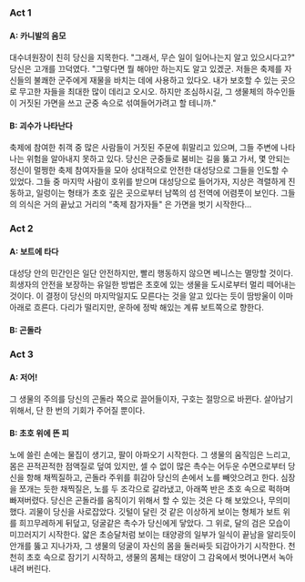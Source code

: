### Act 1
#### A: 카니발의 음모

대수녀원장이 친히 당신을 지목한다. "그래서, 무슨 일이 일어나는지 알고 있으시다고?" 당신은 고개를 끄덕였다. "그렇다면 뭘 해야만 하는지도 알고 있겠군. 저들은 축제를 자신들의 불쾌한 군주에게 재물을 바치는 데에 사용하고 있다오. 내가 보호할 수 있는 곳으로 무고한 자들을 최대한 많이 데리고 오시오. 하지만 조심하시길, 그 생물체의 하수인들이 거짓된 가면을 쓰고 군중 속으로 섞여들어가려고 할 테니까."

#### B: 괴수가 나타난다

축제에 참여한 취객 중 많은 사람들이 거짓된 주문에 휘말리고 있으며, 그들 주변에 나타나는 위험을 알아내지 못하고 있다. 당신은 군중들로 붐비는 길을 뚫고 가서, 몇 안되는 정신이 멀쩡한 축제 참여자들을 모아 상대적으로 안전한 대성당으로 그들을 인도할 수 있었다. 그들 중 마지막 사람이 호위를 받으며 대성당으로 들어가자, 지상은 격렬하게 진동하고, 일렁이는 형태가 초호 깊은 곳으로부터 남쪽의 섬 전역에 어렴풋이 보인다. 그들의 의식은 거의 끝났고 거리의 "축제 참가자들" 은 가면을 벗기 시작한다...

### Act 2
#### A: 보트에 타다

대성당 안의 민간인은 일단 안전하지만, 빨리 행동하지 않으면 베니스는 멸망할 것이다. 희생자의 안전을 보장하는 유일한 방법은 초호에 있는 생물을 도시로부터 멀리 떼어내는 것이다. 이 결정이 당신의 마지막일지도 모른다는 것을 알고 있다는 듯이 땀방울이 이마 아래로 흐른다. 다리가 떨리지만, 운하에 정박 해있는 계류 보트쪽으로 향한다.

#### B: 곤돌라

### Act 3
#### A: 저어!

그 생물의 주의를 당신의 곤돌라 쪽으로 끌어들이자, 구호는 절망으로 바뀐다. 살아남기 위해서, 단 한 번의 기회가 주어질 뿐이다.

#### B: 초호 위에 뜬 피

노에 쓸린 손에는 물집이 생기고, 팔이 아파오기 시작한다. 그 생물의 움직임은 느리고, 몸은 끈적끈적한 점액질로 덮여 있지만, 셀 수 없이 많은 촉수는 어두운 수면으로부터 당신을 항해 채찍질하고, 곤돌라 주위를 휘감아 당신의 손에서 노를 빼앗으려고 한다. 심장을 쪼개는 듯한 채찍질은, 노를 두 조각으로 갈라냈고, 아래쪽 반은 초호 속으로 퍽하며 빠져버렸다. 당신은 곤돌라를 움직이기 위해서 할 수 있는 것은 다 해 보았으나, 무의미했다. 괴물이 당신을 사로잡았다. 깃털이 달린 것 같은 이상하게 보이는 형체가 보트 위를 희끄무레하게 뒤덮고, 덩굴같은 촉수가 당신에게 닿았다. 그 위로, 달의 검은 모습이 미끄러지기 시작한다. 얇은 초승달처럼 보이는 태양광의 일부가 일식이 끝남을 알리듯이 안개를 뚫고 지나가자, 그 생물의 덩굴이 자신의 몸을 둘러싸듯 되감아가기 시작한다. 천천히 초호 속으로 잠기기 시작하고, 생물의 몸체는 태양이 그 감옥에서 벗어나면서 녹아내려 버린다.
